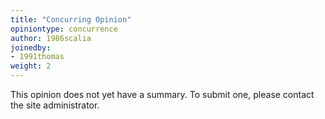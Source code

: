 ```yaml
---
title: "Concurring Opinion"
opiniontype: concurrence
author: 1986scalia
joinedby:
- 1991thomas
weight: 2
---
```

This opinion does not yet have a summary. To submit one, please contact the site administrator.